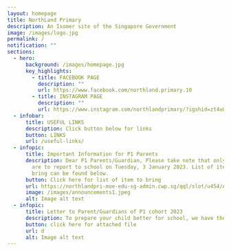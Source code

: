 ```yaml
---
layout: homepage
title: NorthLand Primary
description: An Isomer site of the Singapore Government
image: /images/logo.jpg
permalink: /
notification: ""
sections:
  - hero:
      background: /images/homepage.jpg
      key_highlights:
        - title: FACEBOOK PAGE
          description: ""
          url: https://www.facebook.com/northland.primary.10
        - title: INSTAGRAM PAGE
          description: ""
          url: https://www.instagram.com/northlandprimary/?igshid=zt4u0jkgt3mh
  - infobar:
      title: USEFUL LINKS
      description: Click button below for links
      button: LINKS
      url: /useful-links/
  - infopic:
      title: Important Information for P1 Parents
      description: Dear P1 Parents/Guardian, Please take note that only P1 students
        are to report to school on Tuesday, 3 January 2023. List of item to
        bring can be found below.
      button: Click here for list of item to bring
      url: https://northlandpri-moe-edu-sg-admin.cwp.sg/qql/slot/u454/Announcements/2023/WhatsApp%20Image%202022-12-28%20at%201.11.09%20PM.jpeg
      image: /images/announcements1.jpeg
      alt: Image alt text
  - infopic:
      title: Letter to Parent/Guardians of P1 cohort 2023
      description: To prepare your child better for school, we have the attached file below.
      button: click here for attached file
      url: d
      alt: Image alt text
---
```

